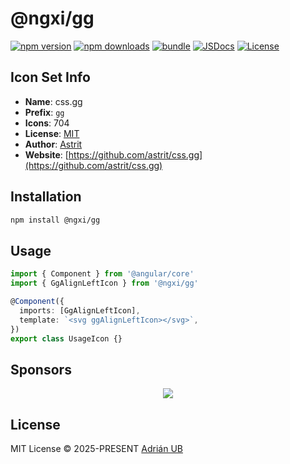 # @ngxi/gg

[![npm version][npm-version-src]][npm-version-href]
[![npm downloads][npm-downloads-src]][npm-downloads-href]
[![bundle][bundle-src]][bundle-href]
[![JSDocs][jsdocs-src]][jsdocs-href]
[![License][license-src]][license-href]

## Icon Set Info

- **Name**: css.gg
- **Prefix**: `gg`
- **Icons**: 704
- **License**: [MIT](https://github.com/astrit/css.gg/blob/master/LICENSE)
- **Author**: [Astrit](https://github.com/astrit/css.gg)
- **Website**: [https://github.com/astrit/css.gg](https://github.com/astrit/css.gg)

## Installation

```sh
npm install @ngxi/gg
```

## Usage

```ts
import { Component } from '@angular/core'
import { GgAlignLeftIcon } from '@ngxi/gg'

@Component({
  imports: [GgAlignLeftIcon],
  template: `<svg ggAlignLeftIcon></svg>`,
})
export class UsageIcon {}
```

## Sponsors

<p align="center">
  <a href="https://cdn.jsdelivr.net/gh/adrian-ub/static/sponsors.svg">
    <img src='https://cdn.jsdelivr.net/gh/adrian-ub/static/sponsors.svg'/>
  </a>
</p>

## License

MIT License © 2025-PRESENT [Adrián UB](https://github.com/adrian-ub)

<!-- Badges -->

[npm-version-src]: https://img.shields.io/npm/v/@ngxi/gg?style=flat&colorA=080f12&colorB=1fa669
[npm-version-href]: https://npmjs.com/package/@ngxi/gg
[npm-downloads-src]: https://img.shields.io/npm/dm/@ngxi/gg?style=flat&colorA=080f12&colorB=1fa669
[npm-downloads-href]: https://npmjs.com/package/@ngxi/gg
[bundle-src]: https://img.shields.io/bundlephobia/minzip/@ngxi/gg?style=flat&colorA=080f12&colorB=1fa669&label=minzip
[bundle-href]: https://bundlephobia.com/result?p=@ngxi/gg
[license-src]: https://img.shields.io/npm/l/@ngxi/gg?style=flat&colorA=080f12&colorB=1fa669
[license-href]: https://github.com/adrian-ub/ngxi/blob/main/LICENSE
[jsdocs-src]: https://img.shields.io/badge/jsdocs-reference-080f12?style=flat&colorA=080f12&colorB=1fa669
[jsdocs-href]: https://www.jsdocs.io/package/@ngxi/gg
